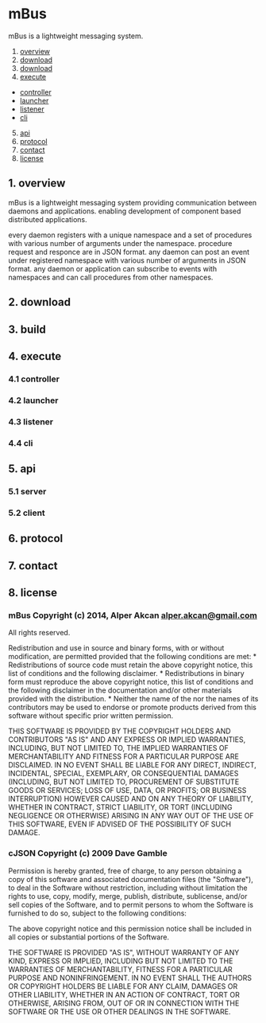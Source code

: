 # mBus #

mBus is a lightweight messaging system.

1. <a href="#1-overview">overview</a>
2. <a href="#2-download">download</a>
3. <a href="#3-build">download</a>
4. <a href="#4-execute">execute</a>
  - <a href="#41-controller">controller</a>
  - <a href="#42-launcher">launcher</a>
  - <a href="#43-listener">listener</a>
  - <a href="#44-cli">cli</a>
5. <a href="#5-api">api</a>
6. <a href="#6-protocol">protocol</a>
7. <a href="#7-contact">contact</a>
8. <a href="#8-license">license</a>

## 1. overview ##

mBus is a lightweight messaging system providing communication between daemons 
and applications. enabling development of component based distributed
applications.

every daemon registers with a unique namespace and a set of procedures with
various number of arguments under the namespace. procedure request and responce
are in JSON format. any daemon can post an event under registered namespace
with various number of arguments in JSON format. any daemon or application can
subscribe to events with namespaces and can call procedures from other
namespaces.

## 2. download ##

## 3. build ##

## 4. execute ##

### 4.1 controller ###

### 4.2 launcher ###

### 4.3 listener ###

### 4.4 cli ###

## 5. api ##

### 5.1 server ###

### 5.2 client ###

## 6. protocol ##

## 7. contact ##

## 8. license ##

### mBus Copyright (c) 2014, Alper Akcan <alper.akcan@gmail.com> ###

All rights reserved.

Redistribution and use in source and binary forms, with or without
modification, are permitted provided that the following conditions are met:
    * Redistributions of source code must retain the above copyright
      notice, this list of conditions and the following disclaimer.
    * Redistributions in binary form must reproduce the above copyright
      notice, this list of conditions and the following disclaimer in the
      documentation and/or other materials provided with the distribution.
    * Neither the name of the <Alper Akcan> nor the
      names of its contributors may be used to endorse or promote products
      derived from this software without specific prior written permission.

THIS SOFTWARE IS PROVIDED BY THE COPYRIGHT HOLDERS AND CONTRIBUTORS "AS IS" AND
ANY EXPRESS OR IMPLIED WARRANTIES, INCLUDING, BUT NOT LIMITED TO, THE IMPLIED
WARRANTIES OF MERCHANTABILITY AND FITNESS FOR A PARTICULAR PURPOSE ARE
DISCLAIMED. IN NO EVENT SHALL <COPYRIGHT HOLDER> BE LIABLE FOR ANY
DIRECT, INDIRECT, INCIDENTAL, SPECIAL, EXEMPLARY, OR CONSEQUENTIAL DAMAGES
(INCLUDING, BUT NOT LIMITED TO, PROCUREMENT OF SUBSTITUTE GOODS OR SERVICES;
LOSS OF USE, DATA, OR PROFITS; OR BUSINESS INTERRUPTION) HOWEVER CAUSED AND
ON ANY THEORY OF LIABILITY, WHETHER IN CONTRACT, STRICT LIABILITY, OR TORT
(INCLUDING NEGLIGENCE OR OTHERWISE) ARISING IN ANY WAY OUT OF THE USE OF THIS
SOFTWARE, EVEN IF ADVISED OF THE POSSIBILITY OF SUCH DAMAGE.

### cJSON Copyright (c) 2009 Dave Gamble ###
 
Permission is hereby granted, free of charge, to any person obtaining a copy
of this software and associated documentation files (the "Software"), to deal
in the Software without restriction, including without limitation the rights
to use, copy, modify, merge, publish, distribute, sublicense, and/or sell
copies of the Software, and to permit persons to whom the Software is
furnished to do so, subject to the following conditions:
 
The above copyright notice and this permission notice shall be included in
all copies or substantial portions of the Software.
 
THE SOFTWARE IS PROVIDED "AS IS", WITHOUT WARRANTY OF ANY KIND, EXPRESS OR
IMPLIED, INCLUDING BUT NOT LIMITED TO THE WARRANTIES OF MERCHANTABILITY,
FITNESS FOR A PARTICULAR PURPOSE AND NONINFRINGEMENT. IN NO EVENT SHALL THE
AUTHORS OR COPYRIGHT HOLDERS BE LIABLE FOR ANY CLAIM, DAMAGES OR OTHER
LIABILITY, WHETHER IN AN ACTION OF CONTRACT, TORT OR OTHERWISE, ARISING FROM,
OUT OF OR IN CONNECTION WITH THE SOFTWARE OR THE USE OR OTHER DEALINGS IN
THE SOFTWARE.

